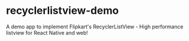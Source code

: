 # recyclerlistview-demo
A demo app to implement Flipkart's RecyclerListView - High performance listview for React Native and web!

